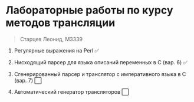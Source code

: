 # Лабораторные работы по курсу методов трансляции

> Старцев Леонид, M3339

1. Регулярные выражения на Perl :white_check_mark:

2. Нисходящий парсер для языка описаний переменных в C (вар. 6) :white_check_mark:

3. Сгенерированный парсер и транслятор с императивного языка в C (вар. 7) :white_large_square:

4. Автоматический генератор трансляторов :white_large_square: